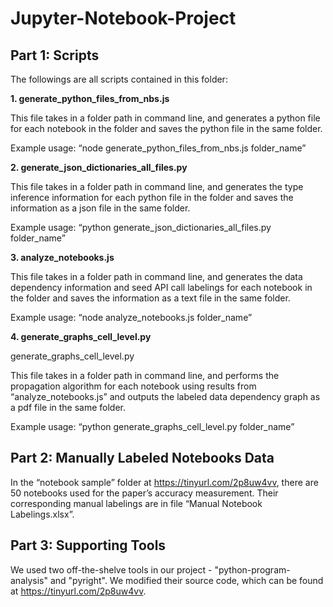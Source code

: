 # Jupyter-Notebook-Project

## Part 1: Scripts

The followings are all scripts contained in this folder:

**1. generate_python_files_from_nbs.js**

This file takes in a folder path in command line, and generates a python file for each notebook in the folder and saves the python file in the same folder.

Example usage: “node generate_python_files_from_nbs.js folder_name”

**2. generate_json_dictionaries_all_files.py**

This file takes in a folder path in command line, and generates the type inference information for each python file in the folder and saves the information as a json file in the same folder.

Example usage: “python generate_json_dictionaries_all_files.py folder_name”

**3. analyze_notebooks.js**

This file takes in a folder path in command line, and generates the data dependency information and seed API call labelings for each notebook in the folder and saves the information as a text file in the same folder.

Example usage: “node analyze_notebooks.js folder_name”

**4. generate_graphs_cell_level.py**

generate_graphs_cell_level.py

This file takes in a folder path in command line, and performs the propagation algorithm for each notebook using results from “analyze_notebooks.js” and outputs the labeled data dependency graph as a pdf file in the same folder.

Example usage: “python generate_graphs_cell_level.py folder_name”

## Part 2: Manually Labeled Notebooks Data

In the “notebook sample” folder at https://tinyurl.com/2p8uw4vv, there are 50 notebooks used for the paper’s accuracy measurement. Their corresponding manual labelings are in file “Manual Notebook Labelings.xlsx”.

## Part 3: Supporting Tools

We used two off-the-shelve tools in our project - "python-program-analysis" and "pyright". We modified their source code, which can be found at https://tinyurl.com/2p8uw4vv.